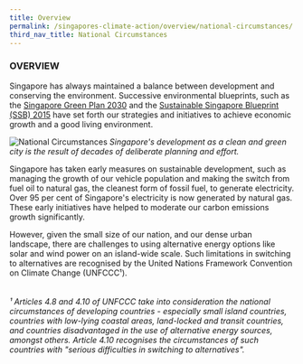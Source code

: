 ```yaml
---
title: Overview
permalink: /singapores-climate-action/overview/national-circumstances/
third_nav_title: National Circumstances
---
```

### OVERVIEW
Singapore has always maintained a balance between development and conserving the environment. Successive environmental blueprints, such as the [<a href="https://www.greenplan.gov.sg/" target="_blank">Singapore Green Plan 2030</a>](https://www.greenplan.gov.sg/) and the [ Sustainable Singapore Blueprint (SSB) 2015](https://go.gov.sg/sustainable-singapore-blueprint-2015) have set forth our strategies and initiatives to achieve economic growth and a good living environment.

![National Circumstances](/images/national-circumstances.jpg "National Circumstances")
*Singapore's development as a clean and green city is the result of decades of deliberate planning and effort.*

Singapore has taken early measures on sustainable development, such as managing the growth of our vehicle population and making the switch from fuel oil to natural gas, the cleanest form of fossil fuel, to generate electricity. Over 95 per cent of Singapore's electricity is now generated by natural gas. These early initiatives have helped to moderate our carbon emissions growth significantly.

However, given the small size of our nation, and our dense urban landscape, there are challenges to using alternative energy options like solar and wind power on an island-wide scale. Such limitations in switching to alternatives are recognised by the United Nations Framework Convention on Climate Change (UNFCCC¹).  
<br><br>
*¹ Articles 4.8 and 4.10 of UNFCCC take into consideration the national circumstances of developing countries - especially small island countries, countries with low-lying coastal areas, land-locked and transit countries, and countries disadvantaged in the use of alternative energy sources, amongst others. Article 4.10 recognises the circumstances of such countries with "serious difficulties in switching to alternatives".*